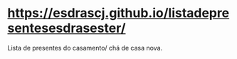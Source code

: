 # https://esdrascj.github.io/listadepresentesesdrasester/
Lista de presentes do casamento/ chá de casa nova.
